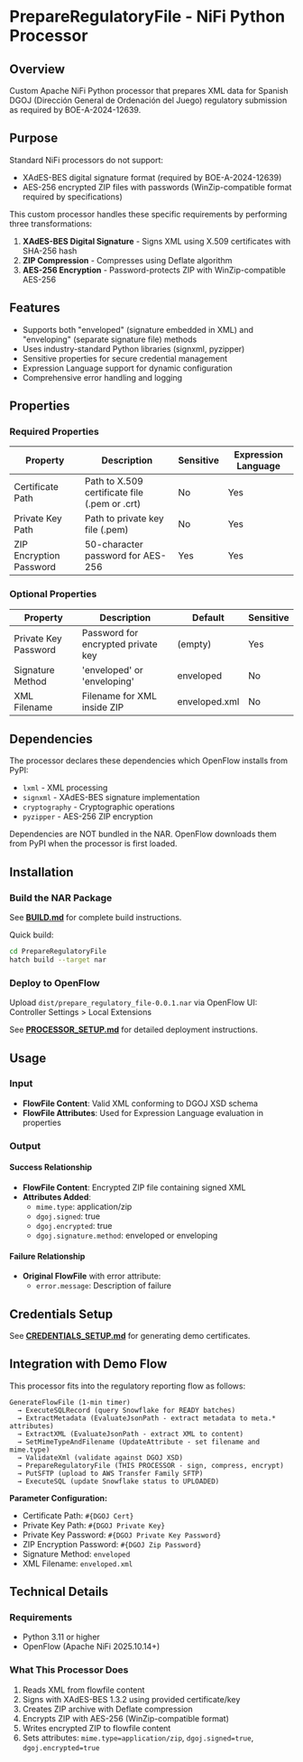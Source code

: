 # PrepareRegulatoryFile - NiFi Python Processor

## Overview

Custom Apache NiFi Python processor that prepares XML data for Spanish DGOJ (Dirección General de Ordenación del Juego) regulatory submission as required by BOE-A-2024-12639.

## Purpose

Standard NiFi processors do not support:
- XAdES-BES digital signature format (required by BOE-A-2024-12639)
- AES-256 encrypted ZIP files with passwords (WinZip-compatible format required by specifications)

This custom processor handles these specific requirements by performing three transformations:

1. **XAdES-BES Digital Signature** - Signs XML using X.509 certificates with SHA-256 hash
2. **ZIP Compression** - Compresses using Deflate algorithm
3. **AES-256 Encryption** - Password-protects ZIP with WinZip-compatible AES-256

## Features

- Supports both "enveloped" (signature embedded in XML) and "enveloping" (separate signature file) methods
- Uses industry-standard Python libraries (signxml, pyzipper)
- Sensitive properties for secure credential management
- Expression Language support for dynamic configuration
- Comprehensive error handling and logging

## Properties

### Required Properties

| Property | Description | Sensitive | Expression Language |
|----------|-------------|-----------|---------------------|
| Certificate Path | Path to X.509 certificate file (.pem or .crt) | No | Yes |
| Private Key Path | Path to private key file (.pem) | No | Yes |
| ZIP Encryption Password | 50-character password for AES-256 | Yes | Yes |

### Optional Properties

| Property | Description | Default | Sensitive |
|----------|-------------|---------|-----------|
| Private Key Password | Password for encrypted private key | (empty) | Yes |
| Signature Method | 'enveloped' or 'enveloping' | enveloped | No |
| XML Filename | Filename for XML inside ZIP | enveloped.xml | No |

## Dependencies

The processor declares these dependencies which OpenFlow installs from PyPI:

- `lxml` - XML processing
- `signxml` - XAdES-BES signature implementation
- `cryptography` - Cryptographic operations
- `pyzipper` - AES-256 ZIP encryption

Dependencies are NOT bundled in the NAR. OpenFlow downloads them from PyPI when the processor is first loaded.

## Installation

### Build the NAR Package

See **[BUILD.md](BUILD.md)** for complete build instructions.

Quick build:
```bash
cd PrepareRegulatoryFile
hatch build --target nar
```

### Deploy to OpenFlow

Upload `dist/prepare_regulatory_file-0.0.1.nar` via OpenFlow UI: Controller Settings > Local Extensions

See **[PROCESSOR_SETUP.md](../../PROCESSOR_SETUP.md)** for detailed deployment instructions.

## Usage

### Input

- **FlowFile Content**: Valid XML conforming to DGOJ XSD schema
- **FlowFile Attributes**: Used for Expression Language evaluation in properties

### Output

#### Success Relationship
- **FlowFile Content**: Encrypted ZIP file containing signed XML
- **Attributes Added**:
  - `mime.type`: application/zip
  - `dgoj.signed`: true
  - `dgoj.encrypted`: true
  - `dgoj.signature.method`: enveloped or enveloping

#### Failure Relationship
- **Original FlowFile** with error attribute:
  - `error.message`: Description of failure

## Credentials Setup

See **[CREDENTIALS_SETUP.md](../../CREDENTIALS_SETUP.md)** for generating demo certificates.

## Integration with Demo Flow

This processor fits into the regulatory reporting flow as follows:

```
GenerateFlowFile (1-min timer)
  → ExecuteSQLRecord (query Snowflake for READY batches)
  → ExtractMetadata (EvaluateJsonPath - extract metadata to meta.* attributes)
  → ExtractXML (EvaluateJsonPath - extract XML to content)
  → SetMimeTypeAndFilename (UpdateAttribute - set filename and mime.type)
  → ValidateXml (validate against DGOJ XSD)
  → PrepareRegulatoryFile (THIS PROCESSOR - sign, compress, encrypt)
  → PutSFTP (upload to AWS Transfer Family SFTP)
  → ExecuteSQL (update Snowflake status to UPLOADED)
```

**Parameter Configuration:**
- Certificate Path: `#{DGOJ Cert}`
- Private Key Path: `#{DGOJ Private Key}`
- Private Key Password: `#{DGOJ Private Key Password}`
- ZIP Encryption Password: `#{DGOJ Zip Password}`
- Signature Method: `enveloped`
- XML Filename: `enveloped.xml`

## Technical Details

### Requirements

- Python 3.11 or higher
- OpenFlow (Apache NiFi 2025.10.14+)

### What This Processor Does

1. Reads XML from flowfile content
2. Signs with XAdES-BES 1.3.2 using provided certificate/key
3. Creates ZIP archive with Deflate compression
4. Encrypts ZIP with AES-256 (WinZip-compatible format)
5. Writes encrypted ZIP to flowfile content
6. Sets attributes: `mime.type=application/zip`, `dgoj.signed=true`, `dgoj.encrypted=true`
